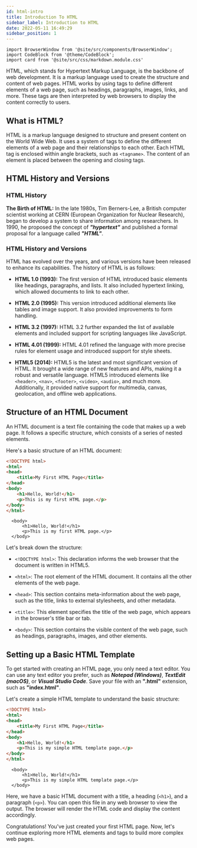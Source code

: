 ```yaml
---
id: html-intro
title: Introduction To HTML
sidebar_label: Introduction to HTML
date: 2022-05-11 16:49:29
sidebar_position: 1
---
```


```mdx-code-block
import BrowserWindow from '@site/src/components/BrowserWindow';
import CodeBlock from '@theme/CodeBlock';
import card from '@site/src/css/markdown.module.css'
```

HTML, which stands for Hypertext Markup Language, is the backbone of web development. It is a markup language used to create the structure and content of web pages. HTML works by using tags to define different elements of a web page, such as headings, paragraphs, images, links, and more. These tags are then interpreted by web browsers to display the content correctly to users.

## What is HTML?

HTML is a markup language designed to structure and present content on the World Wide Web. It uses a system of tags to define the different elements of a web page and their relationships to each other. Each HTML tag is enclosed within angle brackets, such as `<tagname>`. The content of an element is placed between the opening and closing tags.

## HTML History and Versions

### HTML History

**The Birth of HTML:** In the late 1980s, Tim Berners-Lee, a British computer scientist working at CERN (European Organization for Nuclear Research), began to develop a system to share information among researchers. In 1990, he proposed the concept of ***"hypertext"*** and published a formal proposal for a language called ***"HTML"***.

### HTML History and Versions

HTML has evolved over the years, and various versions have been released to enhance its capabilities. The history of HTML is as follows:

- **HTML 1.0 (1993):** The first version of HTML introduced basic elements like headings, paragraphs, and lists. It also included hypertext linking, which allowed documents to link to each other.

- **HTML 2.0 (1995):** This version introduced additional elements like tables and image support. It also provided improvements to form handling.

- **HTML 3.2 (1997):** HTML 3.2 further expanded the list of available elements and included support for scripting languages like JavaScript.

- **HTML 4.01 (1999):** HTML 4.01 refined the language with more precise rules for element usage and introduced support for style sheets.

- **HTML5 (2014):** HTML5 is the latest and most significant version of HTML. It brought a wide range of new features and APIs, making it a robust and versatile language. HTML5 introduced elements like `<header>`, `<nav>`, `<footer>`, `<video>`, `<audio>`, and much more. Additionally, it provided native support for multimedia, canvas, geolocation, and offline web applications.

## Structure of an HTML Document

An HTML document is a text file containing the code that makes up a web page. It follows a specific structure, which consists of a series of nested elements.

Here's a basic structure of an HTML document:

```html title="index.html"
<!DOCTYPE html>
<html>
<head>
    <title>My First HTML Page</title>
</head>
<body>
    <h1>Hello, World!</h1>
    <p>This is my first HTML page.</p>
</body>
</html>
```

<BrowserWindow>
      
      <body>
          <h1>Hello, World!</h1>
          <p>This is my first HTML page.</p>
      </body>
      
 </BrowserWindow>

Let's break down the structure:

- `<!DOCTYPE html>`: This declaration informs the web browser that the document is written in HTML5.

- `<html>`: The root element of the HTML document. It contains all the other elements of the web page.

- `<head>`: This section contains meta-information about the web page, such as the title, links to external stylesheets, and other metadata.

- `<title>`: This element specifies the title of the web page, which appears in the browser's title bar or tab.

- `<body>`: This section contains the visible content of the web page, such as headings, paragraphs, images, and other elements.

## Setting up a Basic HTML Template

To get started with creating an HTML page, you only need a text editor. You can use any text editor you prefer, such as ***Notepad (Windows)***, ***TextEdit (macOS)***, or ***Visual Studio Code***. Save your file with an **".html"** extension, such as **"index.html"**.

Let's create a simple HTML template to understand the basic structure:

```html title="index.html"
<!DOCTYPE html>
<html>
<head>
    <title>My First HTML Page</title>
</head>
<body>
    <h1>Hello, World!</h1>
    <p>This is my simple HTML template page.</p>
</body>
</html>
```

<BrowserWindow>
      
      <body>
          <h1>Hello, World!</h1>
          <p>This is my simple HTML template page.</p>
      </body>
      
 </BrowserWindow>

Here, we have a basic HTML document with a title, a heading (`<h1>`), and a paragraph (`<p>`). You can open this file in any web browser to view the output. The browser will render the HTML code and display the content accordingly.

Congratulations! You've just created your first HTML page. Now, let's continue exploring more HTML elements and tags to build more complex web pages.